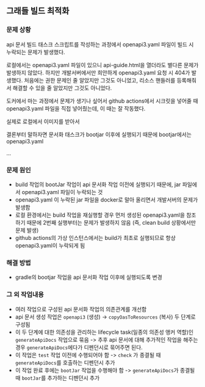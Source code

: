 ## 그래들 빌드 최적화

### 문제 상황

api 문서 빌드 태스크 스크립트를 작성하는 과정에서 openapi3.yaml 파일이 빌드 시 누락되는 문제가 발생했다.

로컬에서는 openapi3.yaml 파일이 있으니 api-guide.html을 열더라도 별다른 문제가 발생하지 않았다. 하지만 개발서버에서만 희안하게 openapi3.yaml 요청 시 404가 발생했다. 처음에는 권한 문제인 줄 알았지만 그것도 아니었고, 리소스 핸들러를 등록해줘서 해결할 수 있을 줄 알았지만 그것도 아니었다.

도커에서 마는 과정에서 문제가 생기나 싶어서 github actions에서 시크릿을 넣어줄 때 openapi3.yaml 파일을 직접 넣어줬는데, 이 때는 잘 작동했다.

실제로 로컬에서 이미지를 받아서 

결론부터 말하자면 문서화 태스크가 bootjar 이후에 실행되기 때문에 bootjar에서는 openapi3.yaml


...

### 문제 원인
- build 작업의 bootJar 작업이 api 문서화 작업 이전에 실행되기 때문에, jar 파일에서 openapi3.yaml 파일이 누락되는 것
- openapi3.yaml 이 누락된 jar 파일을 docker로 말아 올리면서 개발서버의 문제가 발생함
- 로컬 환경에서는 build 작업을 재실행할 경우 먼저 생성된 openapi3.yaml을 참조하기 때문에 2번째 실행부터는 문제가 발생하지 않음 (즉, clean build 상황에서만 문제 발생)
- github actions의 가상 인스턴스에서는 build가 최초로 실행되므로 항상 openapi3.yaml이 누락되게 됨

### 해결 방법
- gradle의 bootjar 작업을 api 문서화 작업 이후에 실행되도록 변경

### 그 외 작업내용
- 여러 작업으로 구성된 api 문서화 작업의 의존관계를 개선함
- api 문서 생성 작업은 `openapi3` (생성) -> `copyOasToResources` (복사)  두 단계로 구성됨  
- 이 두 단계에 대한 의존성을 관리하는 lifecycle task(일종의 의존성 앵커 역할)인 `generateApiDocs` 작업으로 묶음 -> 추후 api 문서에 대해 추가적인 작업을 해주는 경우 `generateApiDocs`에다가 디펜던시로 묶어주면 된다.
- 이 작업은 `test` 작업 이전에 수행되어야 함 -> `check` 가 종결될 때 `generateApiDocs`를 호출하는 디펜던시 추가
- 이 작업 완료 후에는 `bootJar` 작업을 수행해야 함 -> `generateApiDocs`가 종결될 때 `bootJar`를 추가하는 디펜던시 추가
